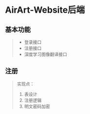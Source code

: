 # AirArt-Website后端

## 基本功能
> * 登录接口
> * 注册接口
> * 深度学习图像翻译接口

## 注册
> 实现点：
> 1. 表设计
> 2. 注册逻辑
> 3. 明文密码加密